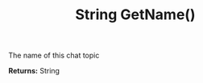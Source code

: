 ﻿---
uid: crmscript_ref_NSChatTopicEntity_GetName
title: String GetName()
intellisense: NSChatTopicEntity.GetName
keywords: NSChatTopicEntity, GetName
so.topic: reference
---

The name of this chat topic

**Returns:** String


